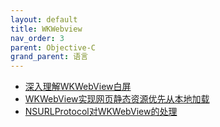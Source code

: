 ```yaml
---
layout: default
title: WKWebview
nav_order: 3
parent: Objective-C
grand_parent: 语言
---
```


- [深入理解WKWebView白屏](https://blog.csdn.net/u012413955/article/details/89671301)
- [WKWebView实现网页静态资源优先从本地加载](https://blog.csdn.net/hanhailong18/article/details/79394856)
- [NSURLProtocol对WKWebView的处理](https://www.jianshu.com/p/8f5e1082f5e0)